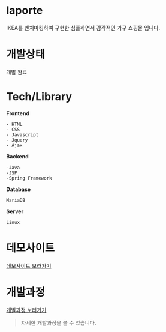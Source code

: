 # laporte

IKEA를 벤치마킹하여 구현한 심플하면서 감각적인 가구 쇼핑몰 입니다.

# 개발상태
개발 완료

# Tech/Library
**Frontend**

```
- HTML
- CSS
- Javascript
- Jquery
- Ajax
```
**Backend**

```
-Java
-JSP
-Spring Framework
```

**Database**

```
MariaDB
```

**Server**
```
Linux
```

# 데모사이트
[데모사이트 보러가기](http://itproject.ezenac.co.kr/laporte/)

# 개발과정
[개발과정 보러가기](https://jinkycho.notion.site/laporte-3985f377ab0e40379bf52f60dae360f1)
>자세한 개발과정을 볼 수 있습니다.








